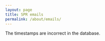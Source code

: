 ```yaml
---
layout: page
title: SPR emails
permalink: /about/emails/
---
```


The timestamps are incorrect in the database.

<div class="widget" data-type="table" data-url="https://db.seattlepublicrecords.org/query/?q=" data-query="SELECT DATETIME, EMAILFROM, EMAILTO, SUBJECT FROM emails ORDER BY DATETIME DESC LIMIT 10"></div>
